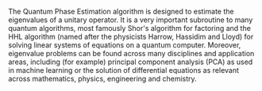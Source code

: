 The Quantum Phase Estimation algorithm is designed to estimate the eigenvalues of a unitary operator. It is a very important subroutine to many quantum algorithms, most famously Shor's algorithm for factoring and the HHL algorithm (named after the physicists Harrow, Hassidim and Lloyd) for solving linear systems of equations on a quantum computer. Moreover, eigenvalue problems can be found across many disciplines and application areas, including (for example) principal component analysis (PCA) as used in machine learning or the solution of differential equations as relevant across mathematics, physics, engineering and chemistry.

<!-- 
[metadata-name]: Quantum Phase Estimation
[metadata-tags]: General>
[metadata-url]: https://github.com/aws-samples/amazon-braket-algorithm-library/blob/main/src/braket/experimental/algorithms/quantum_phase_estimation/quantum_phase_estimation.py
--> 
